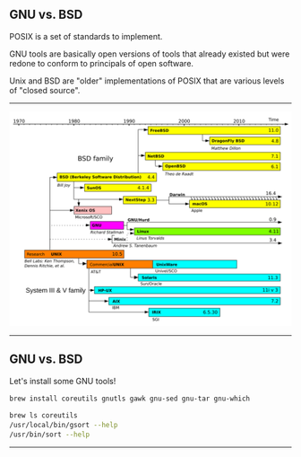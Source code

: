## GNU vs. BSD

POSIX is a set of standards to implement.

GNU tools are basically open versions of tools that already existed but were
redone to conform to principals of open software.

Unix and BSD are "older" implementations of POSIX that are various levels of
"closed source".

---

![Unix timeline](./img/unix_timeline.svg)

---

## GNU vs. BSD

Let's install some GNU tools!

```bash
brew install coreutils gnutls gawk gnu-sed gnu-tar gnu-which
```

```bash
brew ls coreutils
/usr/local/bin/gsort --help
/usr/bin/sort --help
```

---
